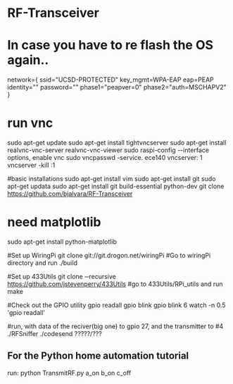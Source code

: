 # RF-Transceiver

# In case you have to re flash the OS again..
network={
    ssid="UCSD-PROTECTED"
    key_mgmt=WPA-EAP
    eap=PEAP
    identity=""
    password=""
    phase1="peapver=0"
    phase2="auth=MSCHAPV2"
}
# run vnc
sudo apt-get update
sudo apt-get install tightvncserver
sudo apt-get install realvnc-vnc-server realvnc-vnc-viewer
sudo raspi-config
--interface options, enable vnc
sudo vncpasswd -service.
    ece140
vncserver: 1
vncserver -kill :1

#basic installations
sudo apt-get install vim
sudo apt-get install git
sudo apt-get updata
sudo apt-get install git build-essential python-dev
git clone https://github.com/bjalvara/RF-Transceiver

# need matplotlib
sudo apt-get install python-matplotlib

#Set up WiringPi
git clone git://git.drogon.net/wiringPi
#Go to wiringPi directory and run
./build

#Set up 433Utils
git clone ‑‑recursive https://github.com/jstevenperry/433Utils
#go to 433Utils/RPi_utils and run 
make

#Check out the GPIO utility
gpio readall
gpio blink
gpio blink 6
watch -n 0.5 'gpio readall'

#run, with data of the reciver(big one) to gpio 27, and the transmitter to #4
./RFSniffer 
./codesend ?????/???


## For the Python home automation tutorial
run: python TransmitRF.py a_on b_on c_off

